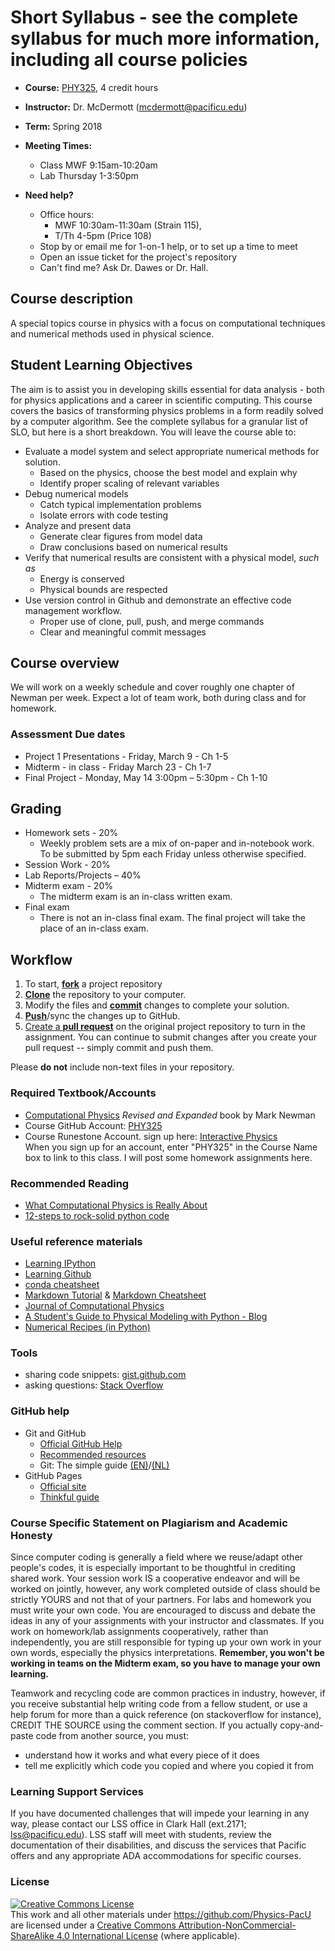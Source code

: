 # Short Syllabus - see the complete syllabus for much more information, including all course policies

* **Course:** [PHY325](https://github.com/Physics-PacU), 4 credit hours
* **Instructor:** Dr. McDermott ([mcdermott@pacificu.edu](mailto:mcdermott@pacificu.edu))
* **Term:** Spring 2018
* __Meeting Times:__  
    * Class MWF 9:15am-10:20am
    * Lab Thursday 1-3:50pm

* **Need help?**
  * Office hours:
    * MWF 10:30am-11:30am (Strain 115),
    * T/Th 4-5pm (Price 108)
  * Stop by or email me for 1-on-1 help, or to set up a time to meet
  * Open an issue ticket for the project's repository
  * Can't find me?  Ask Dr. Dawes or Dr. Hall.

## Course description
A special topics course in physics with a focus on computational techniques and numerical methods used in physical science.


## Student Learning Objectives
The aim is to assist you
in developing skills essential for data analysis - both for physics applications and a career
in scientific computing.
This course covers the basics of transforming physics problems in a form readily solved by a computer algorithm.
See the complete syllabus for a granular list of SLO,
but here is a short breakdown.
You will leave the course able to:

  * Evaluate a model system and select appropriate numerical methods for solution.
    * Based on the physics, choose the best model and explain why
    * Identify proper scaling of relevant variables
  * Debug numerical models
    * Catch typical implementation problems
    * Isolate errors with code testing
  * Analyze and present data
    * Generate clear figures from model data
    * Draw conclusions based on numerical results
  * Verify that numerical results are consistent with a physical model, _such as_
    * Energy is conserved
    * Physical bounds are respected
  * Use version control in Github and demonstrate an effective code management workflow.
    * Proper use of clone, pull, push, and merge commands
    * Clear and meaningful commit messages

## Course overview

We will work on a weekly schedule and cover roughly one chapter of Newman per week.  Expect a lot of team work, both during class and for homework.  

### Assessment Due dates

* Project 1 Presentations -  Friday, March 9 - Ch 1-5
* Midterm - in class - Friday March 23 - Ch 1-7
* Final Project - Monday, May 14 3:00pm – 5:30pm  - Ch 1-10


## Grading

* Homework sets - 20%
  * Weekly problem sets are a mix of on-paper and in-notebook work. To be submitted by 5pm each Friday unless otherwise specified.
* Session Work - 20%
* Lab Reports/Projects – 40%
* Midterm exam - 20%
  * The midterm exam is an in-class written exam.
* Final exam
  * There is not an in-class final exam. The final project will take the place of an in-class exam.

## Workflow

1. To start, [**fork**](https://guides.github.com/activities/forking/) a project repository
2. [**Clone**](http://gitref.org/creating/#clone) the repository to your computer.
3. Modify the files and [**commit**](http://gitref.org/basic/#commit) changes to complete your solution.
4. [**Push**](http://gitref.org/remotes/#push)/sync the changes up to GitHub.
5. [Create a **pull request**](https://help.github.com/articles/creating-a-pull-request) on the original project repository to turn in the assignment. You can continue to submit changes after you create your pull request -- simply commit and push them.

Please **do not** include non-text files in your repository.

### Required Textbook/Accounts
* [Computational Physics](http://www-personal.umich.edu/~mejn/computational-physics/) _Revised and Expanded_ book by Mark Newman
* Course GitHub Account: [PHY325](https://github.com/Physics-PacU)
* Course Runestone Account.  sign up here:
[Interactive Physics](https://runestone.academy/runestone/default/user/login)  
When you sign up for an account, enter "PHY325" in the Course Name box to link to this class.  I will post some homework assignments here.

### Recommended Reading
* [What Computational Physics is Really About](http://www.wired.com/2015/11/what-computational-physics-is-really-about/)
* [12-steps to rock-solid python code](http://www.davidketcheson.info/2015/05/10/rock_solid_code.html)

### Useful reference materials
* [Learning IPython](http://site.ebrary.com.proxy.lib.pacificu.edu:2048/lib/pacificulib/detail.action?docID=10695775)
* [Learning Github](https://help.github.com/articles/good-resources-for-learning-git-and-github/)
* [conda cheatsheet](http://conda.pydata.org/docs/_downloads/conda-cheatsheet.pdf)
* [Markdown Tutorial](https://www.markdowntutorial.com) & [Markdown Cheatsheet](https://medium.com/ibm-data-science-experience/markdown-for-jupyter-notebooks-cheatsheet-386c05aeebed)
* [Journal of Computational Physics](http://www.sciencedirect.com/science/journal/00219991)
* [A Student's Guide to Physical Modeling with Python - Blog](http://physicalmodelingwithpython.blogspot.com)
* [Numerical Recipes (in Python)](http://numerical.recipes/nr3\_python\_tutorial.html)

### Tools

* sharing code snippets: [gist.github.com](https://gist.github.com/)
* asking questions: [Stack Overflow](http://stackoverflow.com/)

### GitHub help

* Git and GitHub
    * [Official GitHub Help](https://help.github.com/)
    * [Recommended resources](https://help.github.com/articles/what-**are**-other-good-resources-for-learning-git-and-github)
    * Git: The simple guide [(EN)](http://rogerdudler.github.io/git-guide/)/[(NL)](http://rogerdudler.github.io/git-guide/index.nl.html)
* GitHub Pages
    * [Official site](http://pages.github.com/)
    * [Thinkful guide](http://www.thinkful.com/learn/a-guide-to-using-github-pages/)


### Course Specific Statement on Plagiarism and Academic Honesty

Since computer coding is generally a field where we reuse/adapt other people's codes, it is especially important to be thoughtful in crediting shared work.  Your session work IS a cooperative endeavor and will be worked on jointly, however, any work completed outside of class should be strictly YOURS and not that of your partners.  For labs and homework you must write your own code.  You are encouraged to discuss and debate the ideas in any of your assignments with your instructor and classmates.  If you work on homework/lab assignments cooperatively, rather than independently, you are still responsible for typing up your own work in your own words, especially the physics interpretations.  __Remember, you won't be working in teams on the Midterm exam, so you have to manage your own learning.__

Teamwork and recycling code are common practices in industry, however, if you receive substantial help writing code from a fellow student, or use a help forum for more than a quick reference (on stackoverflow for instance), CREDIT THE SOURCE using the comment section.  If you actually copy-and-paste code from another source, you must:
* understand how it works and what every piece of it does
* tell me explicitly which code you copied and where you copied it from

### Learning Support Services

If you have documented challenges that will impede your learning in any way, please contact our LSS office in Clark Hall (ext.2171; lss@pacificu.edu). LSS staff will meet with students, review the documentation of their disabilities, and discuss the services that Pacific offers and any appropriate ADA accommodations for specific courses.

### License

<a rel="license" href="http://creativecommons.org/licenses/by-nc-sa/4.0/"><img alt="Creative Commons License" style="border-width:0" src="https://i.creativecommons.org/l/by-nc-sa/4.0/88x31.png" /></a><br />This work and all other materials under https://github.com/Physics-PacU are licensed under a <a rel="license" href="http://creativecommons.org/licenses/by-nc-sa/4.0/">Creative Commons Attribution-NonCommercial-ShareAlike 4.0 International License</a> (where applicable).
